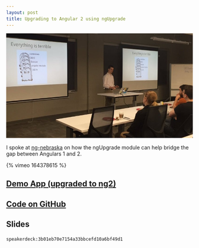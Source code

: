 ```yaml
---
layout: post
title: Upgrading to Angular 2 using ngUpgrade
---
```


![Me, Presenting](../images/ng-upgrade.jpg)

I spoke at [ng-nebraska](http://www.ng-nebraska.com/#/app/home) on how the ngUpgrade module can help bridge the gap between Angulars 1 and 2.

{% vimeo 164378615 %}

## [Demo App (upgraded to ng2)](http://projects.steele.blue/projects/superbowl-squares/)

## [Code on GitHub](https://github.com/mattdsteele/football-squares)

## Slides

`speakerdeck:3b01eb70e7154a33bbcefd10a6bf49d1`
